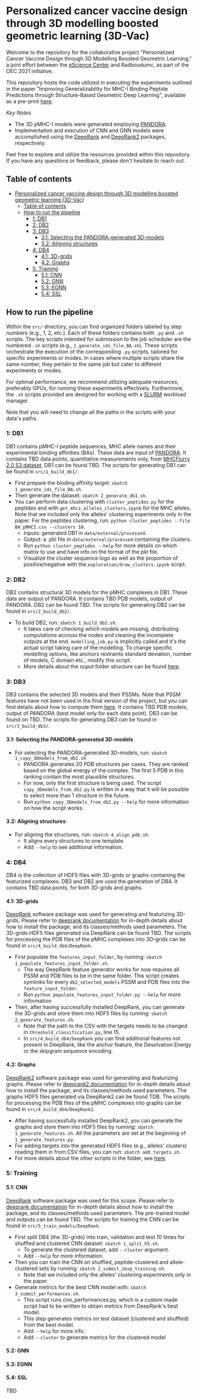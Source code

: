 # Personalized cancer vaccine design through 3D modelling boosted geometric learning (3D-Vac)

Welcome to the repository for the collaborative project "Personalized Cancer Vaccine Design through 3D Modelling Boosted Geometric Learning," a joint effort between the [eScience Center](https://www.esciencecenter.nl/) and Radboudumc, as part of the OEC 2021 initiative.

This repository hosts the code utilized in executing the experiments outlined in the paper "Improving Generalizability for MHC-I Binding Peptide Predictions through Structure-Based Geometric Deep Learning", available as a pre-print [here](https://www.biorxiv.org/content/10.1101/2023.12.04.569776v2.abstract).

*Key Notes*

- The 3D pMHC-I models were generated employing [PANDORA](https://github.com/X-lab-3D/PANDORA).
- Implementation and execution of CNN and GNN models were accomplished using the [DeepRank](https://github.com/DeepRank/deeprank) and [DeepRank2](https://github.com/DeepRank/deeprank2) packages, respectively.

Feel free to explore and utilize the resources provided within this repository. If you have any questions or feedback, please don't hesitate to reach out.

## Table of contents

- [Personalized cancer vaccine design through 3D modelling boosted geometric learning (3D-Vac)](#personalized-cancer-vaccine-design-through-3d-modelling-boosted-geometric-learning-3d-vac)
  - [Table of contents](#table-of-contents)
  - [How to run the pipeline](#how-to-run-the-pipeline)
    - [1: DB1](#1-db1)
    - [2: DB2](#2-db2)
    - [3: DB3](#3-db3)
      - [3.1: Selecting the PANDORA-generated 3D-models](#31-selecting-the-pandora-generated-3d-models)
      - [3.2: Aligning structures](#32-aligning-structures)
    - [4: DB4](#4-db4)
      - [4.1: 3D-grids](#41-3d-grids)
      - [4.2: Graphs](#42-graphs)
    - [5: Training](#5-training)
      - [5.1: CNN](#51-cnn)
      - [5.2: GNN](#52-gnn)
      - [5.3: EGNN](#53-egnn)
      - [5.4: SSL](#54-ssl)

## How to run the pipeline

Within the `src/` directory, you can find organized folders labeled by step numbers (e.g., 1, 2, etc.). Each of these folders contains both `.py` and `.sh` scripts. The key scripts intended for submission to the job scheduler are the numbered `.sh` scripts (e.g., `1_generate_ids_file_BA.sh`). These scripts orchestrate the execution of the corresponding `.py` scripts, tailored for specific experiments or modes. In cases where multiple scripts share the same number, they pertain to the same job but cater to different experiments or modes.

For optimal performance, we recommend utilizing adequate resources, preferably GPUs, for running these experiments effectively. Furthermore, the `.sh` scripts provided are designed for working with a [SLURM](https://slurm.schedmd.com/overview.html) workload manager.

Note that you will need to change all the paths in the scripts with your data's paths.

### 1: DB1

DB1 contains pMHC-I peptide sequences, MHC allele names and their experimental binding affinities (BAs). These data are input of [PANDORA](https://github.com/X-lab-3D/PANDORA). It contains TBD data points, quantitative measurements only, from [MHCFlurry 2.0 S3 dataset](https://data.mendeley.com/datasets/zx3kjzc3yx/3). DB1 can be found TBD. The scripts for generating DB1 can be found in `src/1_build_db1/`.

- First prepare the binding affinity target: `sbatch 1_generate_ids_file_BA.sh`.
- Then generate the dataset: `sbatch 2_generate_db1.sh`.
- You can perform data clustering with `cluster_peptides.py` for the peptides and with `get_mhci_alleles_clusters.ipynb` for the MHC alleles. Note that we included only the alleles' clustering experiments only in the paper. For the peptides clustering, run: `python cluster_peptides --file BA_pMHCI.csv --clusters 10`.
  - Inputs: generated DB1 in `data/external/processed`.
  - Output: a .pkl file in `data/external/processed` containing the clusters.
  - Run `python cluster_peptides --help` for more details on which matrix to use and have info on the format of the pkl file.
  - Visualize the cluster sequence logo as well as the proportion of positive/negative with the `exploration/draw_clusters.ipynb` script.

### 2: DB2

DB2 contains structural 3D models for the pMHC complexes in DB1. These data are output of PANDORA. It contains TBD PDB models, output of PANDORA. DB2 can be found TBD. The scripts for generating DB2 can be found in `src/2_build_db2/`.

- To build DB2, run: `sbatch 1_build_db2.sh`.
  - It takes care of checking which models are missing, distributing computations accross the nodes and cleaning the incomplete outputs at the end. `modelling_job.py` is implicitly called and it's the actual script taking care of the modelling. To change specific modelling options, like anchors restraints standard deviation, number of models, C domain etc., modify this script.
  - More details about the ouput folder structure can be found [here](https://github.com/DeepRank/3D-Vac/blob/paper/src/2_build_db2/README.md). 

### 3: DB3

DB3 contains the selected 3D models and their PSSMs. Note that PSSM features have not been used in the final version of the project, but you can find details about how to compute them [here](https://github.com/DeepRank/3D-Vac/blob/paper/src/3_build_db3/README.md). It contains TBD PDB models, output of PANDORA (best model only for each data point). DB3 can be found on TBD. The scripts for generating DB3 can be found in `src/3_build_db3/`.

#### 3.1: Selecting the PANDORA-generated 3D-models

- For selecting the PANDORA-generated 3D-models, run: `sbatch 1_copy_3Dmodels_from_db2.sh`
  - PANDORA generates 20 PDB structures per cases. They are ranked based on the global energy of the complex. The first 5 PDB in this ranking contain the most plausible structures.
  - For now, only the first structure is being used. The script `copy_3Dmodels_from_db2.py` is written in a way that it will be possible to select more than 1 structure in the future.
  - Run `python copy_3Dmodels_from_db2.py --help` for more information on how the script works.

#### 3.2: Aligning structures

- For aligning the structures, run: `sbatch 4_align_pdb.sh`.
  - It aligns every structures to one template.
  - Add `--help` to see additional information.

### 4: DB4

DB4 is the collection of HDF5 files with 3D-grids or graphs containing the featurized complexes. DB3 and DB2 are used the generation of DB4. It contains TBD data points, for both 3D-grids and graphs.

#### 4.1: 3D-grids

[DeepRank](https://github.com/DeepRank/deeprank) software package was used for generating and featurizing 3D-grids. Please refer to [deeprank documentation](https://deeprank.readthedocs.io/en/latest/?badge=latest) for in-depth details about how to install the package, and its classes/methods used parameters. The 3D-grids HDF5 files generated via DeepRank can be found TBD. The scripts for processing the PDB files of the pMHC complexes into 3D-grids can be found in `src/4_build_db4/DeepRank`. 

- First populate the `features_input_folder`, by running: `sbatch 1_populate_features_input_folder.sh`.
  - The way DeepRank feature generator works for now requires all PSSM and PDB files to be in the same folder. This script creates symlinks for every `db2_selected_models` PSSM and PDB files into the `feature_input_folder`.
  - Run `python populate_features_input_folder.py --help` for more information
- Then, after having successfully installed DeepRank, you can generate the 3D-grids and store them into HDF5 files by running: `sbatch 2_generate_features.sh`.
  - Note that the path to the CSV with the targets needs to be changed in `threshold_classification.py`, line 15.
  - In `src/4_build_db4/DeepRank` you can find additional features not present in DeepRank, like the anchor feature, the Desolvation Energy or the skipgram sequence encoding.

#### 4.2: Graphs

[DeepRank2](https://github.com/DeepRank/deeprank2) software package was used for generating and featurizing graphs. Please refer to [deeprank2 documentation](https://deeprank2.readthedocs.io/en/latest/?badge=latest) for in-depth details about how to install the package, and its classes/methods used parameters. The graphs HDF5 files generated via DeepRank2 can be found TDB. The scripts for processing the PDB files of the pMHC complexes into graphs can be found in `src/4_build_db4/DeepRank2`.

- After having successfully installed DeepRank2, you can generate the graphs and store them into HDF5 files by running: `sbatch 1_generate_features.sh`. All the parameters are set at the beginning of `1_generate_features.py`.
- For adding targets into the generated HDF5 files (e.g., alleles' clusters) reading them in from CSV files, you can run: `sbatch add_targets.sh`.
- For more details about the other scripts in the folder, see [here](https://github.com/DeepRank/3D-Vac/blob/paper/src/4_build_db4/DeepRank2/README.md). 

### 5: Training

#### 5.1: CNN

[DeepRank](https://github.com/DeepRank/deeprank) software package was used for this scope. Please refer to [deeprank documentation](https://deeprank.readthedocs.io/en/latest/?badge=latest) for in-depth details about how to install the package, and its classes/methods used parameters. The pre-trained model and outputs can be found TBD. The scripts for training the CNN can be found in `src/5_train_models/DeepRank`.

- First split DB4 (the 3D-grids) into train, validation and test 10 times for shuffled and clustered CNN dataset: `sbatch 1_split_h5.sh`.
  - To generate the clustered dataset, add `--cluster` argument.
  - Add `--help` for more information.
- Then you can train the CNN on shuffled, peptide-clustered and allele-clustered sets by running: `sbatch 2_submit_2exp_training.sh`.
  - Note that we included only the alleles' clustering experiments only in the paper. 
- Generate metrics for the best CNN model with: `sbatch 3_submit_performances.sh`. 
  - This script runs cnn_performances.py, which is a custom made script had to be written to obtain metrics from DeepRank's best model.
  - This step generates metrics on test dataset (clustered and shuffled) from the best model.
  - Add `--help` for more info.
  - Add `--cluster` to generate metrics for the clustered model

#### 5.2: GNN

#### 5.3: EGNN

#### 5.4: SSL

TBD